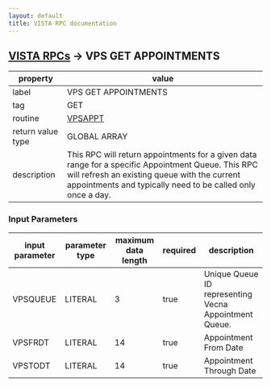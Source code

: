 ```yaml
---
layout: default
title: VISTA RPC documentation
---
```




## [VISTA RPCs](TableOfContent.md) &#8594; VPS GET APPOINTMENTS 

 property | value 
--- | --- 
 label | VPS GET APPOINTMENTS
 tag | GET
 routine | [VPSAPPT](http://code.osehra.org/dox/Routine_VPSAPPT_source.html)
 return value type | GLOBAL ARRAY
 description | This RPC will return appointments for a given data range for a specific Appointment Queue. This RPC will refresh an existing queue with the current appointments and typically need to be called only once a day.

### Input Parameters

| input parameter | parameter type | maximum data length | required | description | 
| --- | --- | --- | --- | --- | 
| VPSQUEUE | LITERAL | 3 | true | Unique Queue ID representing Vecna Appointment Queue. | 
| VPSFRDT | LITERAL | 14 | true | Appointment From Date | 
| VPSTODT | LITERAL | 14 | true | Appointment Through Date | 